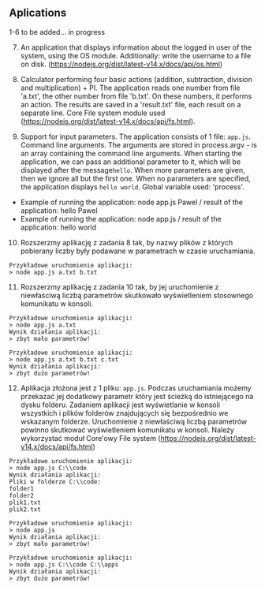 ## Aplications

  1-6 to be added... in progress

7. An application that displays information about the logged in user of the system, using the OS module. Additionally: write the username to a file on disk. (https://nodejs.org/dist/latest-v14.x/docs/api/os.html)

8. Calculator performing four basic actions (addition, subtraction, division and multiplication) + PI. The application reads one number from file 'a.txt', the other number from file 'b.txt'. On these numbers, it performs an action. The results are saved in a 'result.txt' file, each result on a separate line. Core File system module used (https://nodejs.org/dist/latest-v14.x/docs/api/fs.html).

9. Support for input parameters. The application consists of 1 file: `app.js`. Command line arguments. The arguments are stored in process.argv - is an array containing the command line arguments. When starting the application, we can pass an additional parameter to it, which will be displayed after the message`hello`.
When more parameters are given, then we ignore all but the first one. When no parameters are specified, the application displays `hello world`. Global variable used: 'process'. 
* Example of running the application: node app.js Pawel / result of the application: hello Pawel
* Example of running the application: node app.js / result of the application: hello world

10. Rozszerzmy aplikację z zadania 8 tak, by nazwy plików z których pobierany liczby były podawane w parametrach w czasie uruchamiania.

```
Przykładowe uruchomienie aplikacji:
> node app.js a.txt b.txt
```

11. Rozszerzmy aplikację z zadania 10 tak, by jej uruchomienie z niewłaściwą liczbą parametrów skutkowało wyświetleniem stosownego komunikatu w konsoli.

```
Przykładowe uruchomienie aplikacji:
> node app.js a.txt
Wynik działania aplikacji:
> zbyt mało parametrów!

Przykładowe uruchomienie aplikacji:
> node app.js a.txt b.txt c.txt
Wynik działania aplikacji:
> zbyt dużo parametrów!
```

12. Aplikacja złożona jest z 1 pliku: `app.js`. Podczas uruchamiania możemy przekazać jej dodatkowy parametr który jest ścieżką do istniejącego na dysku folderu. Zadaniem aplikacji jest wyświetlanie w konsoli wszystkich i plików folderów znajdujących się bezpośrednio we wskazanym folderze.
Uruchomienie z niewłaściwą liczbą parametrów powinno skutkować wyświetleniem komunikatu w konsoli. Należy wykorzystać moduł Core'owy File system (https://nodejs.org/dist/latest-v14.x/docs/api/fs.html)

```
Przykładowe uruchomienie aplikacji:
> node app.js C:\\code
Wynik działania aplikacji:
Pliki w folderze C:\\code:
folder1
folder2
plik1.txt
plik2.txt

Przykładowe uruchomienie aplikacji:
> node app.js
Wynik działania aplikacji:
> zbyt mało parametrów!

Przykładowe uruchomienie aplikacji:
> node app.js C:\\code C:\\apps
Wynik działania aplikacji:
> zbyt dużo parametrów!
```
